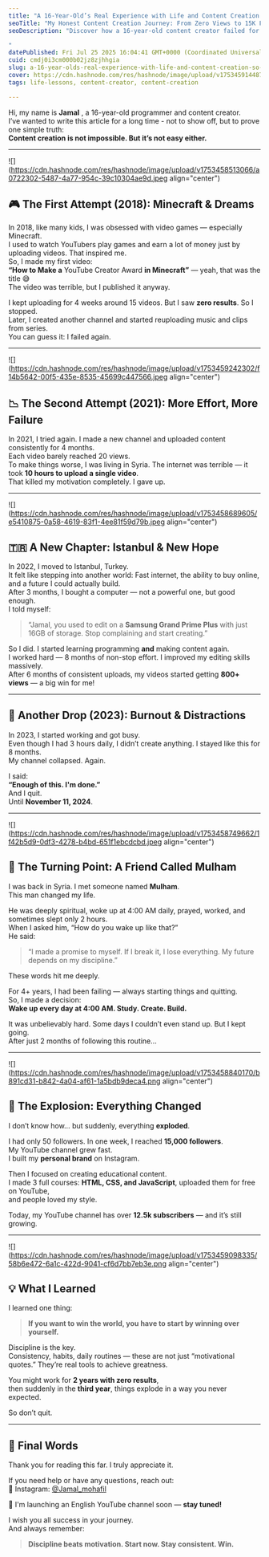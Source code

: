 ```yaml
---
title: "A 16-Year-Old’s Real Experience with Life and Content Creation (So Far)"
seoTitle: "My Honest Content Creation Journey: From Zero Views to 15K Followers "
seoDescription: "Discover how a 16-year-old content creator failed for years, then found success through discipline, consistency, and self-belief. A real story of growth.

"
datePublished: Fri Jul 25 2025 16:04:41 GMT+0000 (Coordinated Universal Time)
cuid: cmdj0i3cm000b02jz8zjhhgia
slug: a-16-year-olds-real-experience-with-life-and-content-creation-so-far
cover: https://cdn.hashnode.com/res/hashnode/image/upload/v1753459144876/94677ff3-be4f-46ad-9f92-2ccb7142347f.png
tags: life-lessons, content-creator, content-creation

---
```


Hi, my name is **Jamal** , a 16-year-old programmer and content creator.  
I’ve wanted to write this article for a long time - not to show off, but to prove one simple truth:  
**Content creation is not impossible. But it’s not easy either.**

---

![](https://cdn.hashnode.com/res/hashnode/image/upload/v1753458513066/a0722302-5487-4a77-954c-39c10304ae9d.jpeg align="center")

## 🎮 The First Attempt (2018): Minecraft & Dreams

In 2018, like many kids, I was obsessed with video games — especially Minecraft.  
I used to watch YouTubers play games and earn a lot of money just by uploading videos. That inspired me.  
So, I made my first video:  
**“How to Make a** YouTube Creator Award **in Minecraft”** — yeah, that was the title 😅  
The video was terrible, but I published it anyway.

I kept uploading for 4 weeks around 15 videos. But I saw **zero results**. So I stopped.  
Later, I created another channel and started reuploading music and clips from series.  
You can guess it: I failed again.

---

![](https://cdn.hashnode.com/res/hashnode/image/upload/v1753459242302/f14b5642-00f5-435e-8535-45699c447566.jpeg align="center")

## 📉 The Second Attempt (2021): More Effort, More Failure

In 2021, I tried again. I made a new channel and uploaded content consistently for 4 months.  
Each video barely reached 20 views.  
To make things worse, I was living in Syria. The internet was terrible — it took **10 hours to upload a single video**.  
That killed my motivation completely. I gave up.

---

![](https://cdn.hashnode.com/res/hashnode/image/upload/v1753458689605/e5410875-0a58-4619-83f1-4ee81f59d79b.jpeg align="center")

## 🇹🇷 A New Chapter: Istanbul & New Hope

In 2022, I moved to Istanbul, Turkey.  
It felt like stepping into another world: Fast internet, the ability to buy online, and a future I could actually build.  
After 3 months, I bought a computer — not a powerful one, but good enough.  
I told myself:

> “Jamal, you used to edit on a **Samsung Grand Prime Plus** with just 16GB of storage. Stop complaining and start creating.”

So I did. I started learning programming **and** making content again.  
I worked hard — 8 months of non-stop effort. I improved my editing skills massively.  
After 6 months of consistent uploads, my videos started getting **800+ views** — a big win for me!

---

## 🛑 Another Drop (2023): Burnout & Distractions

In 2023, I started working and got busy.  
Even though I had 3 hours daily, I didn’t create anything. I stayed like this for 8 months.  
My channel collapsed. Again.

I said:  
**“Enough of this. I'm done.”**  
And I quit.  
Until **November 11, 2024**.

---

![](https://cdn.hashnode.com/res/hashnode/image/upload/v1753458749662/1f42b5d9-0df3-4278-b4bd-651f1ebcdcbd.jpeg align="center")

## 🌅 The Turning Point: A Friend Called Mulham

I was back in Syria. I met someone named **Mulham**.  
This man changed my life.

He was deeply spiritual, woke up at 4:00 AM daily, prayed, worked, and sometimes slept only 2 hours.  
When I asked him, “How do you wake up like that?”  
He said:

> “I made a promise to myself. If I break it, I lose everything. My future depends on my discipline.”

These words hit me deeply.

For 4+ years, I had been failing — always starting things and quitting.  
So, I made a decision:  
**Wake up every day at 4:00 AM. Study. Create. Build.**

It was unbelievably hard. Some days I couldn’t even stand up. But I kept going.  
After just 2 months of following this routine…

---

![](https://cdn.hashnode.com/res/hashnode/image/upload/v1753458840170/b891cd31-b842-4a04-af61-1a5bdb9deca4.png align="center")

## 🚀 The Explosion: Everything Changed

I don’t know how… but suddenly, everything **exploded**.

I had only 50 followers. In one week, I reached **15,000 followers**.  
My YouTube channel grew fast.  
I built my **personal brand** on Instagram.

Then I focused on creating educational content.  
I made 3 full courses: **HTML, CSS, and JavaScript**, uploaded them for free on YouTube,  
and people loved my style.

Today, my YouTube channel has over **12.5k subscribers** — and it’s still growing.

---

![](https://cdn.hashnode.com/res/hashnode/image/upload/v1753459098335/58b6e472-6a1c-422d-9041-cf6d7bb7eb3e.png align="center")

## 💡 What I Learned

I learned one thing:

> **If you want to win the world, you have to start by winning over yourself.**

Discipline is the key.  
Consistency, habits, daily routines — these are not just “motivational quotes.” They’re real tools to achieve greatness.

You might work for **2 years with zero results**,  
then suddenly in the **third year**, things explode in a way you never expected.

So don’t quit.

---

## 🙏 Final Words

Thank you for reading this far. I truly appreciate it.

If you need help or have any questions, reach out:  
📸 Instagram: [@Jamal\_mohafil](https://instagram.com/Jamal_mohafil)

🎥 I'm launching an English YouTube channel soon — **stay tuned!**

I wish you all success in your journey.  
And always remember:

> **Discipline beats motivation. Start now. Stay consistent. Win.**
